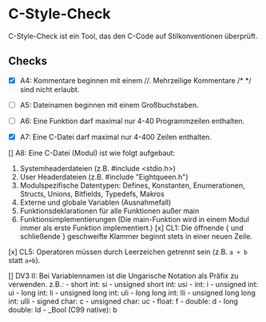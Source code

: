 # C-Style-Check
C-Style-Check ist ein Tool, das den C-Code auf Stilkonventionen überprüft.

## Checks
- [x] A4: Kommentare beginnen mit einem //. Mehrzeilige Kommentare /* */ sind nicht erlaubt.
- [ ] A5: Dateinamen beginnen mit einem Großbuchstaben.

- [ ] A6: Eine Funktion darf maximal nur 4-40 Programmzeilen enthalten.
- [x] A7: Eine C-Datei darf maximal nur 4-400 Zeilen enthalten.

[] A8: Eine C-Datei (Modul) ist wie folgt aufgebaut:
   1. Systemheaderdateien (z.B. #include <stdio.h>)
   2. User Headerdateien (z.B. #include "Eightqueen.h")
   3. Modulspezifische Datentypen: Defines, Konstanten, Enumerationen, Structs, Unions, Bitfields, Typedefs, Makros
   4. Externe und globale Variablen (Ausnahmefall)
   5. Funktionsdeklarationen für alle Funktionen außer main
   6. Funktionsimplementierungen (Die main-Funktion wird in einem Modul immer als erste Funktion implementiert.)
[x] CL1: Die öffnende { und schließende } geschweifte Klammer beginnt stets in einer neuen Zeile.

[x] CL5: Operatoren müssen durch Leerzeichen getrennt sein (z.B. `a + b` statt `a+b`).

[] DV3 II: Bei Variablennamen ist die Ungarische Notation als Präfix zu verwenden. z.B.:
    - short int: si
    - unsigned short int: usi
    - int: i
    - unsigned int: ui
    - long int: li
    - unsigned long int: uli
    - long long int: lli
    - unsigned long long int: ulli
    - signed char: c
    - unsigned char: uc
    - float: f
    - double: d
    - long double: ld
    - _Bool (C99 native): b



